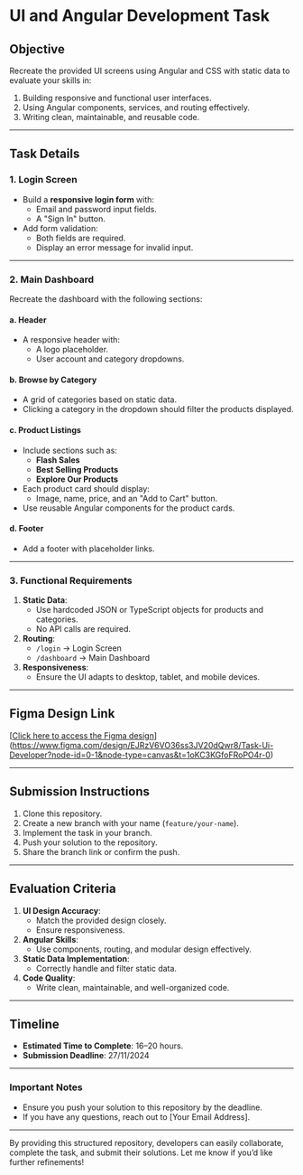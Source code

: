 # UI and Angular Development Task

## Objective
Recreate the provided UI screens using Angular and CSS with static data to evaluate your skills in:
1. Building responsive and functional user interfaces.
2. Using Angular components, services, and routing effectively.
3. Writing clean, maintainable, and reusable code.

---

## Task Details

### 1. Login Screen
- Build a **responsive login form** with:
  - Email and password input fields.
  - A "Sign In" button.
- Add form validation:
  - Both fields are required.
  - Display an error message for invalid input.

---

### 2. Main Dashboard
Recreate the dashboard with the following sections:

#### a. Header
- A responsive header with:
  - A logo placeholder.
  - User account and category dropdowns.

#### b. Browse by Category
- A grid of categories based on static data.
- Clicking a category in the dropdown should filter the products displayed.

#### c. Product Listings
- Include sections such as:
  - **Flash Sales**
  - **Best Selling Products**
  - **Explore Our Products**
- Each product card should display:
  - Image, name, price, and an "Add to Cart" button.
- Use reusable Angular components for the product cards.

#### d. Footer
- Add a footer with placeholder links.

---

### 3. Functional Requirements
1. **Static Data**:
   - Use hardcoded JSON or TypeScript objects for products and categories.
   - No API calls are required.
2. **Routing**:
   - `/login` -> Login Screen
   - `/dashboard` -> Main Dashboard
3. **Responsiveness**:
   - Ensure the UI adapts to desktop, tablet, and mobile devices.

---

## Figma Design Link
[[Click here to access the Figma design](#insert-figma-link-here)](https://www.figma.com/design/EJRzV6VO36ss3JV20dQwr8/Task-Ui-Developer?node-id=0-1&node-type=canvas&t=1oKC3KGfoFRoPO4r-0)

---

## Submission Instructions
1. Clone this repository.
2. Create a new branch with your name (`feature/your-name`).
3. Implement the task in your branch.
4. Push your solution to the repository.
5. Share the branch link or confirm the push.

---

## Evaluation Criteria
1. **UI Design Accuracy**:
   - Match the provided design closely.
   - Ensure responsiveness.
2. **Angular Skills**:
   - Use components, routing, and modular design effectively.
3. **Static Data Implementation**:
   - Correctly handle and filter static data.
4. **Code Quality**:
   - Write clean, maintainable, and well-organized code.

---

## Timeline
- **Estimated Time to Complete**: 16–20 hours.
- **Submission Deadline**: 27/11/2024

---

### Important Notes
- Ensure you push your solution to this repository by the deadline.
- If you have any questions, reach out to [Your Email Address].

---

By providing this structured repository, developers can easily collaborate, complete the task, and submit their solutions. Let me know if you’d like further refinements!
